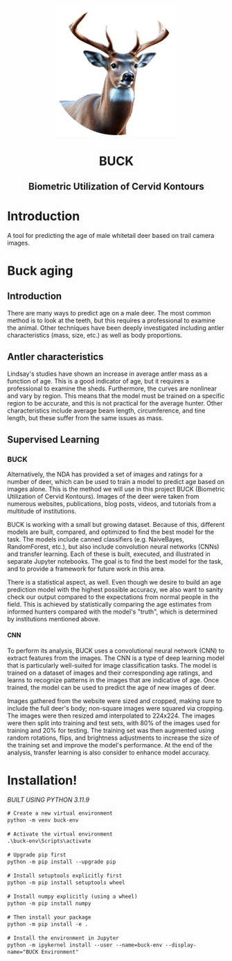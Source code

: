 <p align="center">
    <img src="docs/_static/logo.png" alt="BUCK Logo" width="300"/>
</p>
<h1 align="center">
    BUCK
</h1>
<h2 align="center">
    Biometric Utilization of Cervid Kontours
</h2>


# Introduction
A tool for predicting the age of male whitetail deer based on trail camera images.

# Buck aging
## Introduction
There are many ways to predict age on a male deer. The most common method is to
look at the teeth, but this requires a professional to examine the animal. Other
techniques have been deeply investigated including antler characteristics (mass, size, etc.) as
well as body proportions.

## Antler characteristics
Lindsay's studies have shown an increase in average antler mass as a function of
age. This is a good indicator of age, but it requires a professional to examine the
sheds. Furthermore, the curves are nonlinear and vary by region. This means that
the model must be trained on a specific region to be accurate, and this is not
practical for the average hunter. Other characteristics include average beam length,
circumference, and tine length, but these suffer from the same issues as mass.

## Supervised Learning
### BUCK
Alternatively, the NDA has provided a set of images and ratings for a number of
deer, which can be used to train a model to predict age based on images alone.
This is the method we will use in this project BUCK (Biometric Utilization of
Cervid Kontours). Images of the deer were taken from numerous websites,
publications, blog posts, videos, and tutorials from a multitude of 
institutions.

BUCK is working with a small but growing dataset. Because of this, different models
are built, compared, and optimized to find the best model for the task. The models
include canned classifiers (e.g. NaiveBayes, RandomForest, etc.), but also include
convolution neural networks (CNNs) and transfer learning. Each of these is built,
executed, and illustrated in separate Jupyter notebooks. The goal is to find the
best model for the task, and to provide a framework for future work in this area.

There is a statistical aspect, as well. Even though we desire to build an age
prediction model with the highest possible accuracy, we also want to sanity check
our output compared to the expectations from normal people in the field. This is
achieved by statistically comparing the age estimates from informed hunters compared
with the model's "truth", which is determined by institutions mentioned above.

#### CNN
To perform its analysis, BUCK uses a convolutional neural network (CNN) to extract
features from the images. The CNN is a type of deep learning model that is
particularly well-suited for image classification tasks. The model is trained on
a dataset of images and their corresponding age ratings, and learns to
recognize patterns in the images that are indicative of age. Once trained, the
model can be used to predict the age of new images of deer.

Images gathered from the website were sized and cropped, making sure to include the
full deer's body; non-square images were squared via cropping. The images were then resized amd interpolated to 224x224. The images were then split into training and test
sets, with 80% of the images used for training and 20% for testing. The training
set was then augmented using random rotations, flips, and brightness adjustments
to increase the size of the training set and improve the model's performance. At the end of the analysis, transfer learning is also consider to enhance model accuracy. 

# Installation!
*BUILT USING PYTHON 3.11.9*
```
# Create a new virtual environment
python -m venv buck-env

# Activate the virtual environment
.\buck-env\Scripts\activate

# Upgrade pip first
python -m pip install --upgrade pip

# Install setuptools explicitly first
python -m pip install setuptools wheel

# Install numpy explicitly (using a wheel)
python -m pip install numpy

# Then install your package
python -m pip install -e .

# Install the environment in Jupyter
python -m ipykernel install --user --name=buck-env --display-name="BUCK Environment"

```